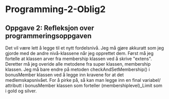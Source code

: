 # Programming-2-Oblig2


## Oppgave 2: Refleksjon over programmeringsoppgaven

Det vil være lett å legge til et nytt fordelsnivå. Jeg må gjøre akkuratt som jeg gjorde med de andre nivå-klassene når jeg opprettet dem. Først må jeg fortelle at klassen arver fra membership klassen ved å skrive "extens". Deretter må jeg overide alle metodene fra super klassen, membership klassen. Jeg må bare endre på metoden checkAndSetMembership() i bonusMember klassen ved å legge inn kravene for at det medlemskapsnivået. For å pirke på, så kan man legge inn en final variabel/ attributt i bonusMember klassen som forteller (membershiplevel)_Limit som i gold og silver.
